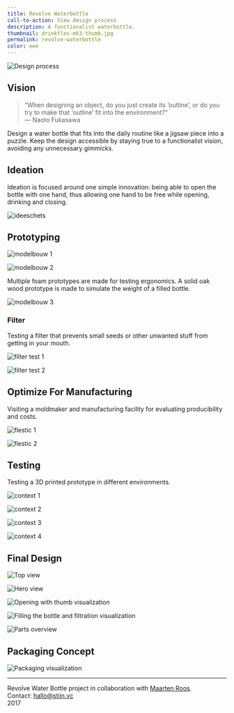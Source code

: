 ```yaml
---
title: Revolve Waterbottle
call-to-action: View design process
description: A functionalist waterbottle.
thumbnail: drinkfles-mk3-thumb.jpg
permalink: revolve-waterbottle
color: eee
---
```



![Design process](/img/portfolio/drinkfles-2/evolution-min.jpg)

## Vision

>“When designing an object, do you just create its ‘outline’, or do you try to make that ‘outline’ fit into the environment?”<br>
>— Naoto Fukasawa

Design a water bottle that fits into the daily routine like a jigsaw piece into a puzzle. Keep the design accessible by staying true to a functionalist vision, avoiding any unnecessary gimmicks.

## Ideation

Ideation is focused around one simple innovation: being able to open the bottle with one hand, thus allowing one hand to be free while opening, drinking and closing.

![ideeschets](/img/portfolio/drinkfles_schets.png)

## Prototyping

![modelbouw 1](/img/portfolio/drinkfles_modelbouw_01.jpg)

![modelbouw 2](/img/portfolio/drinkfles_modelbouw_02.jpg)

Multiple foam prototypes are made for testing ergonomics. A solid oak wood prototype is made to simulate the weight of a filled bottle.

![modelbouw 3](/img/portfolio/drinkfles_modelbouw_03.png)

### Filter

Testing a filter that prevents small seeds or other unwanted stuff from getting in your mouth.

![filter test 1](/img/portfolio/drinkfles_filtertest_01.jpg)

![filter test 2](/img/portfolio/drinkfles_filtertest_02.jpg)

## Optimize For Manufacturing

Visiting a moldmaker and manufacturing facility for evaluating producibility and costs.

![flestic 1](/img/portfolio/drinkfles_flestic_01.jpg)

![flestic 2](/img/portfolio/drinkfles_flestic_02.png)

## Testing

Testing a 3D printed prototype in different environments.

![context 1](/img/portfolio/drinkfles_context_01.jpg)

![context 2](/img/portfolio/drinkfles_context_02.jpg)

![context 3](/img/portfolio/drinkfles_context_03.jpg)

![context 4](/img/portfolio/drinkfles_context_04.jpg)

## Final Design

![Top view](/img/portfolio/drinkfles-2/icon-min.jpg)

![Hero view](/img/portfolio/drinkfles-2/hero-min.jpg)

![Opening with thumb visualization](/img/portfolio/drinkfles-2/opening-min.jpg)

![Filling the bottle and filtration visualization](/img/portfolio/drinkfles-2/filling-min.jpg)

![Parts overview](/img/portfolio/drinkfles-2/parts-min.jpg)

## Packaging Concept

![Packaging visualization](/img/portfolio/drinkfles-2/packaging-min.jpg)

---

Revolve Water Bottle project in collaboration with [Maarten Roos](https://www.linkedin.com/in/maarten-roos-345084134/).<br>
Contact: [hallo@stijn.vc](mailto:hallo@stijn.vc)<br>
2017
